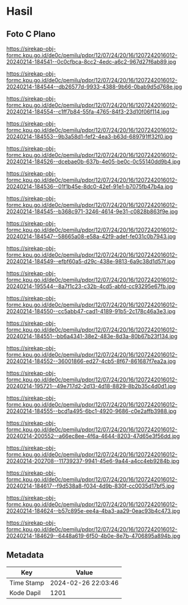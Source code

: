 # Hasil

## Foto C Plano

https://sirekap-obj-formc.kpu.go.id/de0c/pemilu/pdpr/12/07/24/20/16/1207242016012-20240214-184541--0c0cfbca-8cc2-4edc-a6c2-967d27f6ab89.jpg

https://sirekap-obj-formc.kpu.go.id/de0c/pemilu/pdpr/12/07/24/20/16/1207242016012-20240214-184544--db26577d-9933-4388-9b66-0bab9d5d768e.jpg

https://sirekap-obj-formc.kpu.go.id/de0c/pemilu/pdpr/12/07/24/20/16/1207242016012-20240214-184554--c1ff7b84-55fa-4765-84f3-23d10f06f114.jpg

https://sirekap-obj-formc.kpu.go.id/de0c/pemilu/pdpr/12/07/24/20/16/1207242016012-20240214-184553--9b3a58d1-fef2-4ea3-b63d-689791ff32f0.jpg

https://sirekap-obj-formc.kpu.go.id/de0c/pemilu/pdpr/12/07/24/20/16/1207242016012-20240214-184526--dcebae0b-637b-4e05-be0c-0c55140dd9b4.jpg

https://sirekap-obj-formc.kpu.go.id/de0c/pemilu/pdpr/12/07/24/20/16/1207242016012-20240214-184536--01f1b45e-8dc0-42ef-91e1-b7075fb47b4a.jpg

https://sirekap-obj-formc.kpu.go.id/de0c/pemilu/pdpr/12/07/24/20/16/1207242016012-20240214-184545--b368c971-3246-4614-9e31-c0828b863f9e.jpg

https://sirekap-obj-formc.kpu.go.id/de0c/pemilu/pdpr/12/07/24/20/16/1207242016012-20240214-184547--58665a08-e58a-42f9-adef-fe031c0b7943.jpg

https://sirekap-obj-formc.kpu.go.id/de0c/pemilu/pdpr/12/07/24/20/16/1207242016012-20240214-184549--efbf60a5-d29c-438e-9813-6a9c38d1d57f.jpg

https://sirekap-obj-formc.kpu.go.id/de0c/pemilu/pdpr/12/07/24/20/16/1207242016012-20240214-195544--8a7f1c23-c32b-4cd5-abfd-cc93295e67fb.jpg

https://sirekap-obj-formc.kpu.go.id/de0c/pemilu/pdpr/12/07/24/20/16/1207242016012-20240214-184550--cc5abb47-cad1-4189-91b5-2c178c46a3e3.jpg

https://sirekap-obj-formc.kpu.go.id/de0c/pemilu/pdpr/12/07/24/20/16/1207242016012-20240214-184551--bb6a4341-38e2-483e-8d3a-80b67b23f134.jpg

https://sirekap-obj-formc.kpu.go.id/de0c/pemilu/pdpr/12/07/24/20/16/1207242016012-20240214-184552--36001866-ed27-4cb5-8f67-861687f7ea2a.jpg

https://sirekap-obj-formc.kpu.go.id/de0c/pemilu/pdpr/12/07/24/20/16/1207242016012-20240214-195721--49e717d2-2d13-4d18-8829-8b2b35c4d0d1.jpg

https://sirekap-obj-formc.kpu.go.id/de0c/pemilu/pdpr/12/07/24/20/16/1207242016012-20240214-184555--bcd1a495-6bc1-4920-9686-c0e2affb3988.jpg

https://sirekap-obj-formc.kpu.go.id/de0c/pemilu/pdpr/12/07/24/20/16/1207242016012-20240214-200552--a66ec8ee-4f6a-4644-8203-47d65e3f56dd.jpg

https://sirekap-obj-formc.kpu.go.id/de0c/pemilu/pdpr/12/07/24/20/16/1207242016012-20240214-202708--11739237-9941-45e6-9a44-a4cc4eb9284b.jpg

https://sirekap-obj-formc.kpu.go.id/de0c/pemilu/pdpr/12/07/24/20/16/1207242016012-20240214-184617--f9d538a8-f034-4d9b-830f-cc0035d17bf5.jpg

https://sirekap-obj-formc.kpu.go.id/de0c/pemilu/pdpr/12/07/24/20/16/1207242016012-20240214-184624--b57c895e-ee4a-4ba3-aa29-0eac93b4c473.jpg

https://sirekap-obj-formc.kpu.go.id/de0c/pemilu/pdpr/12/07/24/20/16/1207242016012-20240214-184629--6448a619-6f50-4b0e-8e7b-4706895a894b.jpg


## Metadata

| Key        | Value               |
| ---------- | ------------------- |
| Time Stamp | 2024-02-26 22:03:46 |
| Kode Dapil | 1201                |



